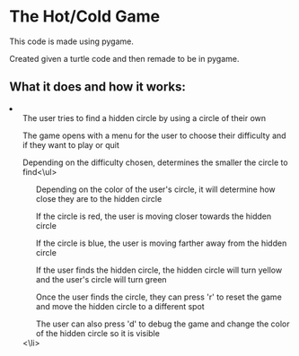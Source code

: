 <h1>The Hot/Cold Game</h1>
<p>This code is made using pygame.</p>
<p>Created given a turtle code and then remade to be in pygame.</p>
<h2>What it does and how it works:</h2>
<li>
  <ul>The user tries to find a hidden circle by using a circle of their own</ul>
  <ul>The game opens with a menu for the user to choose their difficulty and if they want to play or quit</ul>
  <ul>Depending on the difficulty chosen, determines the smaller the circle to find<\ul>
  <ul>Depending on the color of the user's circle, it will determine how close they are to the hidden circle</ul>
  <ul>If the circle is red, the user is moving closer towards the hidden circle</ul>
  <ul>If the circle is blue, the user is moving farther away from the hidden circle</ul>
  <ul>If the user finds the hidden circle, the hidden circle will turn yellow and the user's circle will turn green</ul>
  <ul>Once the user finds the circle, they can press 'r' to reset the game and move the hidden circle to a different spot</ul>
  <ul>The user can also press 'd' to debug the game and change the color of the hidden circle so it is visible</ul>
<\li>
    
